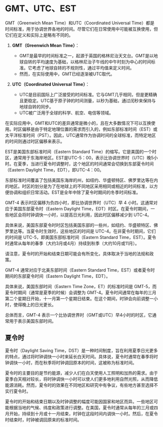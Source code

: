 # GMT、UTC、EST
GMT（Greenwich Mean Time）和UTC（Coordinated Universal Time）都是时间标准，用于协调世界各地的时间。尽管它们在日常使用中可能被互换使用，但它们在定义和实际上是略有不同的。

1. **GMT（Greenwich Mean Time）**：
    - GMT是最早的时间标准之一，起源于英国的格林尼治天文台。GMT是以地球自转的平均速度为基础，以格林尼治子午线的中午时刻为中心的时间标准。它考虑了地球自转的不规则性，通过平均值来定义时间。
    - 然而，在实际使用中，GMT已经逐渐被UTC取代。

2. **UTC（Coordinated Universal Time）**：
    - UTC是目前国际上广泛接受的时间标准。它与GMT几乎相同，但是更精确且更稳定。UTC基于原子钟的时间测量，以秒为基础，通过闰秒来保持与地球自转的同步。
    - UTC被广泛用于全球的科学、航空、电信等领域。

在实际应用中，GMT和UTC的差异通常是微小的，且在大多数情况下可以互换使用。时区偏移是由于特定地理位置的需求而引入的，例如东部标准时间（EST）或太平洋标准时间（PST）。因此，UTC通常作为协调时间的全球标准，而特定地区的时间则通过时区偏移来表示。

EST是美国东部标准时间（Eastern Standard Time）的缩写。它是美国的一个时区，通常用于东海岸地区。EST是UTC-5：00，表示比协调世界时（UTC）晚5小时。在夏季，当进行夏令时调整时，这个地区的时间通常会切换到东部夏令时间（Eastern Daylight Time，EDT），即UTC-4：00。

东部标准时间覆盖了包括美国东海岸的州，如纽约、华盛顿特区、佛罗里达等在内的地区。时区的划分是为了在地球上的不同地区采用相同或相近的时间标准，以方便协调和组织日常活动。EST是全年中除了夏令时期间的冬季时间标准。

GMT-4 表示时区偏移为负四小时，即比协调世界时（UTC）早 4 小时。这通常对应于美国东部夏令时（Eastern Daylight Time，EDT）时区。在夏令时期间，一些地区会将时钟调快一小时，以提高日光利用，因此时区偏移减少到 UTC-4。

具体来说，美国东部夏令时时区包括美国东部的一些州，如纽约、华盛顿特区、佛罗里达等。当夏令时生效时，这些地区的时间是 UTC-4。在非夏令时期间，它们的时间是 UTC-5，即美国东部标准时间（Eastern Standard Time，EST）。夏令时通常从每年的春季（大约3月或4月）持续到秋季（大约10月或11月）。

请注意，夏令时的开始和结束日期可能会有所变化，具体取决于当地的法规和政策。

GMT-4 通常对应于北美东部时间（Eastern Standard Time，EST）或者夏令时期间的东部夏令时间（Eastern Daylight Time，EDT）。

具体来说，美国东部时间（Eastern Time Zone，ET）的标准时间是 GMT-5，而夏令时期间（通常是夏季的时候）会调整为 GMT-4。夏令时间通常在每年的三月第二个星期日开始，十一月第一个星期日结束。在这个期间，时钟会向前调整一小时，使得晚上的日光更长。

总体而言，GMT-4 表示一个比协调世界时（GMT或UTC）早4小时的时区，它通常用于表示美国东部时间。

## 夏令时
夏令时（Daylight Saving Time，DST）是一种时间制度，旨在利用夏季日光更多的特点，通过将时钟调快一小时来延长白天时间。具体说，夏令时通常在春季将时钟调快一小时，而在秋季将时钟调回原本的时间，这被称为标准时间。

夏令时的主要目的是节约能源，减少人们在白天使用人工照明和加热的需求。由于夏季白天相对较长，将时钟调快一小时可以使人们更多地利用自然光照，从而降低能源消耗。然而，夏令时的效果在不同地区和研究中有争议，有些地方甚至选择不实行夏令时。

夏令时的开始和结束日期以及时钟调整的幅度可能因国家和地区而异。一些地区可能根据当地的气候、纬度和政策进行调整。在美国，夏令时通常从每年的三月或四月开始，持续到十月或十一月结束，时钟在这段时间内调快一小时。然后，在夏令时结束时，时钟被调回原来的标准时间。